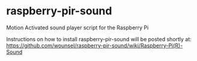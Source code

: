 raspberry-pir-sound
===================

Motion Activated sound player script for the Raspberry Pi

Instructions on how to install raspberry-pir-sound will be posted shortly at: 
https://github.com/wounsel/raspberry-pir-sound/wiki/Raspberry-Pi(R)-Sound
